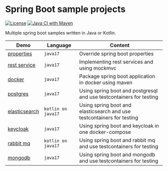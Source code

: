 # Spring Boot sample projects 

[![License](https://img.shields.io/badge/License-Apache%202.0-blue.svg)](https://opensource.org/licenses/Apache-2.0)
[![Java CI with Maven](https://github.com/larmic/spring-boot-demos/actions/workflows/maven.yml/badge.svg)](https://github.com/larmic/spring-boot-demos/actions/workflows/maven.yml)

Multiple spring boot samples written in Java or Kotlin. 

| Demo                                           | Language           | Content                                                                |
|------------------------------------------------|--------------------|------------------------------------------------------------------------|
| [properties](spring-boot-properties)           | `java17`           | Override spring boot properties                                        |
| [rest service](spring-boot-rest-services-java) | `java17`           | Implementing rest services and using mockmvc                           |
| [docker](spring-boot-in-docker)                | `java17`           | Package spring boot application in docker using maven                  |
| [postgres](spring-boot-postgres)               | `java17`           | Using spring boot and postgresql and use testcontainers for testing    |
| [elasticsearch](spring-boot-elasticsearch)     | `kotlin on java17` | Using spring boot and elasticsearch and use testcontainers for testing |
| [keycloak](spring-boot-keycloak)               | `java17`           | Using spring boot and keycloak in one docker-compose                   |
| [rabbit mq](spring-boot-rabbitmq)              | `kotlin on java17` | Using spring boot and rabbit mq and use testcontainers for testing     |
| [mongodb](spring-boot-mongodb)                 | `java17`           | Using spring boot and mongodb and use testcontainers for testing       |
